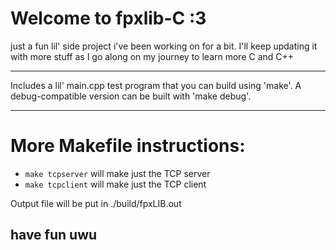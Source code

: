 # Welcome to fpxlib-C :3

just a fun lil' side project i've been working on for a bit.
I'll keep updating it with more stuff as I go along on my journey to learn more C and C++

---

Includes a lil' main.cpp test program that you can build using 'make'.
A debug-compatible version can be built with 'make debug'.

---

# More Makefile instructions:

- ```make tcpserver``` will make just the TCP server
- ```make tcpclient``` will make just the TCP client

Output file will be put in ./build/fpxLIB.out

## have fun uwu
